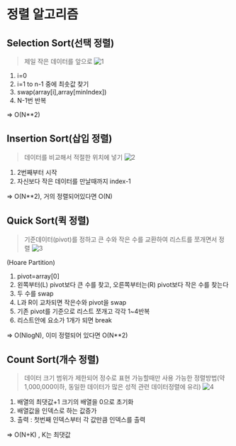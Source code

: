 # 정렬 알고리즘

## Selection Sort(선택 정렬)

> 제일 작은 데이터를 앞으로
![1](https://github.com/handje/Test_Algorithm/assets/57988006/6a84a98b-6512-4287-b0a8-750a60617d81)


1. i=0
2. i=1 to n-1 중에 최솟값 찾기
3. swap(array[i],array[minIndex])
4. N-1번 반복

=> O(N\*\*2)

## Insertion Sort(삽입 정렬)

> 데이터를 비교해서 적절한 위치에 넣기
![2](https://github.com/handje/Test_Algorithm/assets/57988006/a2abfbd4-bba9-4296-a427-7adf188e1fad)


1. 2번째부터 시작
2. 자신보다 작은 데이터를 만날때까지 index-1

=> O(N\*\*2), 거의 정렬되어있다면 O(N)

## Quick Sort(퀵 정렬)

> 기준데이터(pivot)를 정하고 큰 수와 작은 수를 교환하여 리스트를 쪼개면서 정렬
![3](https://github.com/handje/Test_Algorithm/assets/57988006/66917f9b-f858-4955-91b9-0c075adcc1e7)


(Hoare Partition)

1. pivot=array[0]
2. 왼쪽부터(L) pivot보다 큰 수를 찾고, 오른쪽부터는(R) pivot보다 작은 수를 찾는다
3. 두 수를 swap
4. L과 R이 교차되면 작은수와 pivot을 swap
5. 기존 pivot를 기준으로 리스트 쪼개고 각각 1~4반복
6. 리스트안에 요소가 1개가 되면 break

=> O(NlogN), 이미 정렬되어 있다면 O(N\*\*2)

## Count Sort(개수 정렬)

> 데이터 크기 범위가 제한되어 정수로 표현 가능할때만 사용 가능한 정렬방법(약 1,000,000이하, 동일한 데이터가 많은 성적 관련 데이터정렬에 유리)
![4](https://github.com/handje/Test_Algorithm/assets/57988006/c89d9e45-177d-478b-a8a4-c15546c986fb)



1. 배열의 최댓값+1 크기의 배열을 0으로 초기화
2. 배열값을 인덱스로 하는 값증가
3. 출력 : 첫번째 인덱스부터 각 값만큼 인덱스를 출력

=> O(N+K) , K는 최댓값
